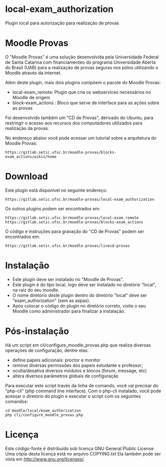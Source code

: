 local-exam_authorization
========================

Plugin local para autorização para realização de provas

Moodle Provas
=============

O "Moodle Provas" é uma solução desenvolvida pela
Universidade Federal de Santa Catarina
com financiamenteo do programa Universidade Aberta do Brasil (UAB)
para a realização de provas seguras nos pólos utilizando
o Moodle através da internet.

Além deste plugin, mais dois plugins compõem o pacote do Moodle Provas:

* local-exam_remote: Plugin que cria os webservices necessários no Moodle de origem
* block-exam_actions : Bloco que serve de interface para as ações sobre as provas

Foi desenvolvido também um "CD de Provas", derivado do Ubuntu, para
restringir o acesso aos recursos dos computadores utilizados
para realização da provas.

No endereço abaixo você pode acessar um tutorial sobre a
arquitetura do Moodle Provas:

    https://gitlab.setic.ufsc.br/moodle-provas/blocks-exam_actions/wikis/home

Download
========

Este plugin está disponível no seguinte endereço:

    https://gitlab.setic.ufsc.br/moodle-provas/local-exam_authorization

Os outros plugins podem ser encontrados em:

    https://gitlab.setic.ufsc.br/moodle-provas/local-exam_remote
    https://gitlab.setic.ufsc.br/moodle-provas/blocks-exam_actions

O código e instruções para gravação do "CD de Provas" podem ser encontrados em:

    https://gitlab.setic.ufsc.br/moodle-provas/livecd-provas

Instalação
==========

* Este plugin deve ser instalado no "Moodle de Provas".
* Este plugin é do tipo local, logo deve ser instalado no diretório "local", na raiz do seu moodle.
* O nome diretório deste plugin dentro do diretório "local" deve ser "exam_authorization" (sem as aspas).
* Após colocar o código do plugin no diretório correto, visite o seu Moodle como administrador para finalizar a instalação.

Pós-instalação
==============

Há um script em cli/configure_moodle_provas.php que realiza diversas operações de configuração, dentre elas:

* define papeis adicionais: proctor e monitor
* remove diversas permissões dos papeis estudante e professor;
* oculta/desativa diversos módulos e blocos (forum, message, etc)
* altera diversos parâmetros globais de configuração

Para executar este script través da linha de comando, você vai precisar do "php-cli" (php command line interface).
Com o php-cli instalado, você pode acessar o diretório do plugin e executar o script com os seguintes comandos:

    cd moodle/local/exam_authorization
    php cli/configure_moodle_provas.php

Licença
=======

Este código-fonte é distribuído sob licença GNU General Plublic License
Uma cópia desta licença está no arquivo COPYING.txt
Ela também pode ser vista em <http://www.gnu.org/licenses/>.
